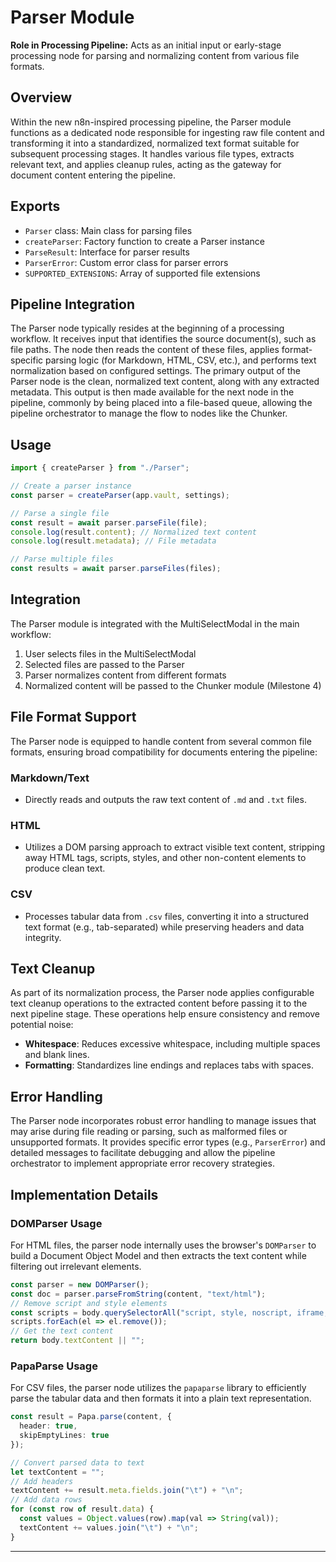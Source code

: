 # Parser Module

**Role in Processing Pipeline:** Acts as an initial input or early-stage processing node for parsing and normalizing content from various file formats.

## Overview

Within the new n8n-inspired processing pipeline, the Parser module functions as a dedicated node responsible for ingesting raw file content and transforming it into a standardized, normalized text format suitable for subsequent processing stages. It handles various file types, extracts relevant text, and applies cleanup rules, acting as the gateway for document content entering the pipeline.

## Exports

- `Parser` class: Main class for parsing files
- `createParser`: Factory function to create a Parser instance
- `ParseResult`: Interface for parser results
- `ParserError`: Custom error class for parser errors
- `SUPPORTED_EXTENSIONS`: Array of supported file extensions

## Pipeline Integration

The Parser node typically resides at the beginning of a processing workflow. It receives input that identifies the source document(s), such as file paths. The node then reads the content of these files, applies format-specific parsing logic (for Markdown, HTML, CSV, etc.), and performs text normalization based on configured settings. The primary output of the Parser node is the clean, normalized text content, along with any extracted metadata. This output is then made available for the next node in the pipeline, commonly by being placed into a file-based queue, allowing the pipeline orchestrator to manage the flow to nodes like the Chunker.

## Usage

```typescript
import { createParser } from "./Parser";

// Create a parser instance
const parser = createParser(app.vault, settings);

// Parse a single file
const result = await parser.parseFile(file);
console.log(result.content); // Normalized text content
console.log(result.metadata); // File metadata

// Parse multiple files
const results = await parser.parseFiles(files);
```

## Integration

The Parser module is integrated with the MultiSelectModal in the main workflow:

1. User selects files in the MultiSelectModal
2. Selected files are passed to the Parser
3. Parser normalizes content from different formats
4. Normalized content will be passed to the Chunker module (Milestone 4)

## File Format Support

The Parser node is equipped to handle content from several common file formats, ensuring broad compatibility for documents entering the pipeline:

### Markdown/Text
- Directly reads and outputs the raw text content of `.md` and `.txt` files.

### HTML
- Utilizes a DOM parsing approach to extract visible text content, stripping away HTML tags, scripts, styles, and other non-content elements to produce clean text.

### CSV
- Processes tabular data from `.csv` files, converting it into a structured text format (e.g., tab-separated) while preserving headers and data integrity.

## Text Cleanup

As part of its normalization process, the Parser node applies configurable text cleanup operations to the extracted content before passing it to the next pipeline stage. These operations help ensure consistency and remove potential noise:

- **Whitespace**: Reduces excessive whitespace, including multiple spaces and blank lines.
- **Formatting**: Standardizes line endings and replaces tabs with spaces.

## Error Handling

The Parser node incorporates robust error handling to manage issues that may arise during file reading or parsing, such as malformed files or unsupported formats. It provides specific error types (e.g., `ParserError`) and detailed messages to facilitate debugging and allow the pipeline orchestrator to implement appropriate error recovery strategies.

## Implementation Details

### DOMParser Usage

For HTML files, the parser node internally uses the browser's `DOMParser` to build a Document Object Model and then extracts the text content while filtering out irrelevant elements.

```typescript
const parser = new DOMParser();
const doc = parser.parseFromString(content, "text/html");
// Remove script and style elements
const scripts = body.querySelectorAll("script, style, noscript, iframe, object, embed");
scripts.forEach(el => el.remove());
// Get the text content
return body.textContent || "";
```

### PapaParse Usage

For CSV files, the parser node utilizes the `papaparse` library to efficiently parse the tabular data and then formats it into a plain text representation.

```typescript
const result = Papa.parse(content, {
  header: true,
  skipEmptyLines: true
});

// Convert parsed data to text
let textContent = "";
// Add headers
textContent += result.meta.fields.join("\t") + "\n";
// Add data rows
for (const row of result.data) {
  const values = Object.values(row).map(val => String(val));
  textContent += values.join("\t") + "\n";
}
```

---
